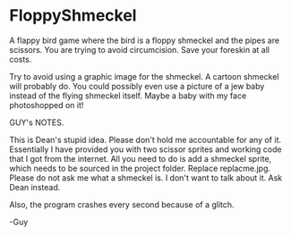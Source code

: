 # FloppyShmeckel

A flappy bird game where the bird is a floppy shmeckel and the pipes are scissors. You are trying to avoid circumcision. Save your foreskin at all costs.

Try to avoid using a graphic image for the shmeckel. A cartoon shmeckel will probably do. You could possibly even use a picture of a jew baby instead of the flying shmeckel itself. Maybe a baby with my face photoshopped on it!



GUY's NOTES.


This is Dean's stupid idea.  Please don't hold me accountable for any of it.  Essentially I have provided you with two scissor sprites and working code that I got from the internet.  All you need to do is add a shmeckel sprite, which needs to be sourced in the project folder.  Replace replacme.jpg. Please do not ask me what a shmeckel is.  I don't want to talk about it.  Ask Dean instead.

Also, the program crashes every second because of a glitch.

-Guy
